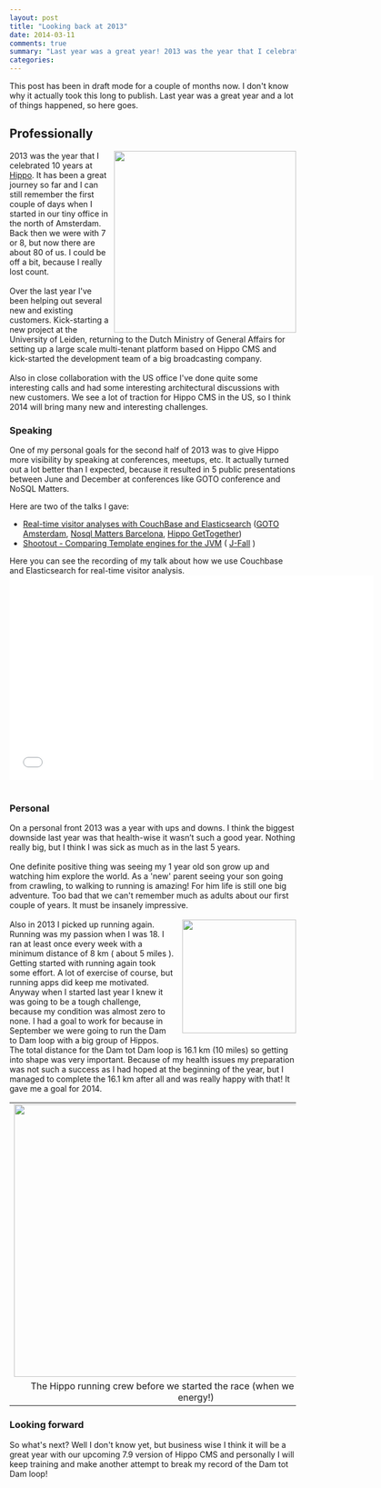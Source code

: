 ```yaml
---
layout: post
title: "Looking back at 2013"
date: 2014-03-11
comments: true
summary: "Last year was a great year! 2013 was the year that I celebrated 10 years, spoke at several conferences and run my first 10 mile run."
categories:
---
```


This post has been in draft mode for a couple of months now. I don't know why it actually took this long to publish. Last year was a great year and a lot of things happened, so here goes.

## Professionally
<img border="0" src="http://2.bp.blogspot.com/-4MvbcrhwYb0/UxuOFD2NgzI/AAAAAAAAAsQ/Y3mfjQ7VW9w/s1600/df511f2a688811e3b39112207f9a801b_8.jpg" height="320" width="320" align="right" />

2013 was the year that I celebrated 10 years at [Hippo](http://www.onehippo.com/). It has been a great journey so far and I can still remember the first couple of days when I started in our tiny office in the north of Amsterdam. Back then we were with 7 or 8, but now there are about 80 of us. I could be off a bit, because I really lost count.<br /><br />Over the last year I've been helping out several new and existing customers. Kick-starting a new project at the University of Leiden, returning to the Dutch Ministry of General Affairs for setting up a large scale multi-tenant platform based on Hippo CMS and kick-started the development team of a big broadcasting company.
<br />
<br />
Also in close collaboration with the US office I've done quite some interesting calls and had some interesting architectural discussions with new customers. We see a lot of traction for Hippo CMS in the US, so I think 2014 will bring many new and interesting challenges.

### Speaking
One of my personal goals for the second half of 2013 was to give Hippo more visibility by speaking at conferences, meetups, etc. It actually turned out a lot better than I expected, because it resulted in 5 public presentations between June and December at conferences like GOTO conference and NoSQL Matters.

Here are two of the talks I gave:
<br />
<ul><li><a href="http://www.slideshare.net/jreijn/nosql13-bcnhippocouchbaseesfinal" target="_blank">Real-time visitor analyses with CouchBase and Elasticsearch</a> (<a href="http://gotocon.com/amsterdam-2013/" target="_blank">GOTO Amsterdam</a>, <a href="http://2013.nosql-matters.org/bcn/" target="_blank">Nosql Matters Barcelona</a>, <a href="http://www.meetup.com/HippoGetTogether/events/109032332/" target="_blank">Hippo GetTogether</a>)</li><li><a href="http://www.slideshare.net/jreijn/comparing-templateenginesjvm" target="_blank">Shootout - Comparing Template engines for the JVM</a> ( <a href="http://www.nljug.org/jfall/" target="_blank">J-Fall</a> )</li></ul>Here you can see the recording of my talk about how we use Couchbase and Elasticsearch for real-time visitor analysis.<br /><iframe allowfullscreen="" frameborder="0" height="360" src="//www.youtube.com/embed/vmUNtiq8uR0" width="640"></iframe><br /><br /><h3>Personal</h3>On a personal front 2013 was a year with ups and downs. I think the biggest downside last year was that health-wise it wasn’t such a good year. Nothing really big, but I think I was sick as much as in the last 5 years.<br /><br />One definite positive thing was seeing my 1 year old son grow up and watching him explore the world. As a 'new' parent seeing your son going from crawling, to walking to running is amazing! For him life is still one big adventure. Too bad that we can't remember much as adults about our first couple of years. It must be insanely impressive. <br /><br /><a href="http://3.bp.blogspot.com/-fFthr2DjfSM/UxuQSCn5y0I/AAAAAAAAAsc/AalPy6QdnRY/s1600/7906_10201659624788597_615295362_n.jpg" imageanchor="1" style="clear: right; float: right; margin-bottom: 1em; margin-left: 1em;"><img border="0" src="http://3.bp.blogspot.com/-fFthr2DjfSM/UxuQSCn5y0I/AAAAAAAAAsc/AalPy6QdnRY/s1600/7906_10201659624788597_615295362_n.jpg" height="200" width="200" /></a>Also in 2013 I picked up running again. Running was my passion when I was 18. I ran at least once every week with a minimum distance of 8 km ( about 5 miles ). Getting started with running again took some effort. A lot of exercise of course, but running apps did keep me motivated.<br />Anyway when I started last year I knew it was going to be a tough challenge, because my condition was almost zero to none. I had a goal to work for because in September we were going to run the Dam to Dam loop with a big group of Hippos. The total distance for the Dam tot Dam loop is 16.1 km (10 miles) so getting into shape was very important. Because of my health issues my preparation was not such a success as I had hoped at the beginning of the year, but I managed to complete the 16.1 km after all and was really happy with that! It gave me a goal for 2014.

<table align="center" cellpadding="0" cellspacing="0" class="tr-caption-container" style="margin-left: auto; margin-right: auto; text-align: center;"><tbody><tr><td style="text-align: center;"><a href="http://1.bp.blogspot.com/-2rnOVz0KgCA/Ux-AkRXXozI/AAAAAAAAAtE/A-1mTI_RV-Q/s1600/hippo-dam-tot-dam.jpg" imageanchor="1" style="margin-left: auto; margin-right: auto;"><img border="0" src="http://1.bp.blogspot.com/-2rnOVz0KgCA/Ux-AkRXXozI/AAAAAAAAAtE/A-1mTI_RV-Q/s1600/hippo-dam-tot-dam.jpg" height="480" width="640" /></a></td></tr><tr><td class="tr-caption" style="text-align: center;">The Hippo running crew before we started the race (when we still had a lot of energy!)</td></tr></tbody></table>

### Looking forward

So what's next? Well I don't know yet, but business wise I think it will be a great year with our upcoming 7.9 version of Hippo CMS and personally I will keep training and make another attempt to break my record of the Dam tot Dam loop!
